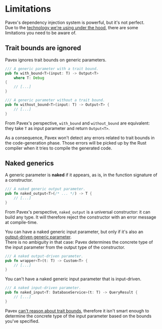 # Limitations

Pavex's dependency injection system is powerful, but it's not perfect.\
Due to the [technology we're using under the hood](https://youtu.be/OxQYyg_v3rw?feature=shared),
there are some limitations you need to be aware of.

## Trait bounds are ignored

Pavex ignores trait bounds on generic parameters.

```rust
/// A generic parameter with a trait bound.
pub fn with_bound<T>(input: T) -> Output<T> 
    where T: Debug
{
    // [...]
}

/// A generic parameter without a trait bound.
pub fn without_bound<T>(input: T) -> Output<T> {
    // [...]
}
```

From Pavex's perspective, `with_bound` and `without_bound` are equivalent: they take `T` as input parameter and return `Output<T>`.

As a consequence, Pavex won't detect any errors related to trait bounds in the code-generation phase.
Those errors will be picked up by the Rust compiler when it tries to compile the generated code.

## Naked generics

A generic parameter is **naked** if it appears, as is, in the function signature of a constructor.

```rust
/// A naked generic output parameter.
pub fn naked_output<T>(/* ... */) -> T {
    // [...]
}
```

From Pavex's perspective, `naked_output` is a universal constructor: it can build any type.
It will therefore reject the constructor with an error message at compile-time.

You can have a naked generic input parameter,
but only if it's also an [output-driven generic parameter](generics.md#output-driven).\
There is no ambiguity in that case:
Pavex determines the concrete type of the input parameter from the output type of the constructor.

```rust
/// A naked output-driven parameter.
pub fn wrapper<T>(t: T) -> Custom<T> {
    // [...]
}
```

You can't have a naked generic input parameter that is input-driven.

```rust
/// A naked input-driven parameter.
pub fn naked_input<T: DatabaseService>(t: T) -> QueryResult {
    // [...]
}
```

Pavex [can't reason about trait bounds](#trait-bounds-are-ignored), therefore it isn't smart enough
to determine the concrete type of the input parameter based on the bounds you've specified.
